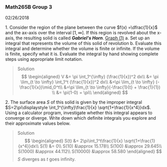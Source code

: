 ### Math265B Group 3
02/26/2018

1\. Consider the region of the plane between the curve $f(x) =\dfrac{1}{x}$ and the ax-axis over the interval $[1, \infty]$. If this region is revolved about the x-axis, the resulting solid is called ***Gabriel's Horn***. [Graph (1)](https://www.desmos.com/calculator/jtxtwirg5w)
a. Set up an integral that represents the volume of this solid of revolution
b. Evaluate this integral and determine whether the volume is finite or infinite. If the volume is finite, specify what it is. Evaluate the integral by hand showing complete steps using appropriate limit notation.
>Solution
$$
\begin{aligned}
V &= \pi \int_1^{\infty} (\frac{1}{x})^2 dx\\
&= \pi \lim_{t \to \infty} \int_1^t (\frac{1}{x})^2 dx\\
&=\pi \lim_{t \to \infty} (-\frac{1}{x})\mid_0^t\\
&=\pi \lim_{t \to \infty}(-\frac{1}{t} + \frac{1}{1}) \\
&= \pi(1-0) = \pi\\
\end{aligned}
$$

2\. The surface area $S$ of this solid is given by the improper integral $S=2\pi\displaystyle \int_1^{\infty}\frac{1}{x} \sqrt{1+\frac{1}{x^4}}dx$. Using a calculator program, investigate whether this integral appears to converge or diverge. Write down which definite integrals you explore and their approximate values below.
>Solution
$$
\begin{aligned}
S(t) &= 2\pi\int_1^t\frac{1}{x} \sqrt{1+\frac{1}{x^4}}dx\\
S(1) &= 0\\
S(10) &\approx 15.178\\
S(100) &\approx 29.645\\
S(1000) &\approx 44.112\\
S(10000) &\approx 58.580
\end{aligned}
$$
$S$ diverges as $t$ goes infinity.
